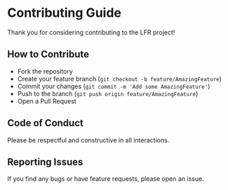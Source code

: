 # Contributing Guide

Thank you for considering contributing to the LFR project!

## How to Contribute

- Fork the repository
- Create your feature branch (`git checkout -b feature/AmazingFeature`)
- Commit your changes (`git commit -m 'Add some AmazingFeature'`)
- Push to the branch (`git push origin feature/AmazingFeature`)
- Open a Pull Request

## Code of Conduct

Please be respectful and constructive in all interactions.

## Reporting Issues

If you find any bugs or have feature requests, please open an issue.
